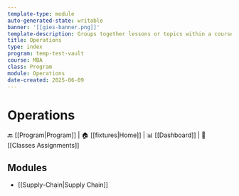 ```yaml
---
template-type: module
auto-generated-state: writable
banner: '[[gies-banner.png]]'
template-description: Groups together lessons or topics within a course.
title: Operations
type: index
program: temp-test-vault
course: MBA
class: Program
module: Operations
date-created: 2025-06-09
---
```


# Operations



🔙 [[Program|Program]] | 🏠 [[fixtures|Home]] | 📊 [[Dashboard]] | 📝 [[Classes Assignments]]



## Modules

- [[Supply-Chain|Supply Chain]]

